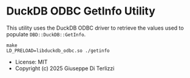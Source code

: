 # DuckDB ODBC GetInfo Utility

This utility uses the DuckDB ODBC driver to retrieve the values used to populate `DBD::DuckDB::GetInfo`.

    make
    LD_PRELOAD=libduckdb_odbc.so ./getinfo

* License: MIT
* Copyright (c) 2025 Giuseppe Di Terlizzi
